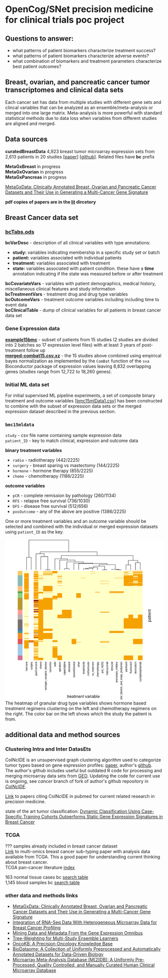 # OpenCog/SNet precision medicine for clinical trials poc project
## Questions to answer:
- what patterns of patient biomarkers characterize treatment success?
- what patterns of patient biomarkers characterize adverse events?
- what combination of biomarkers and treatment parameters characterize best patient outcomes?

## Breast, ovarian, and pancreatic cancer tumor transcriptomes and clinical data sets
Each cancer set has data from multiple studies with different gene sets and clincal variables that can be analyzed as an ensemble/meta-analysis or merged into one large matrix.  Meta-analysis is more powerful with standard statistical methods due to data loss when variables from different studies are aligned and merged.
## Data sources
**curatedBreastData**  4,923 breast tumor microarray expression sets from 2,613 patients in 20 studies [[paper](https://www.ncbi.nlm.nih.gov/pubmed/24303324)] [[github](https://github.com/kplaney/curatedBreastCancer)].  Related files have **bc** prefix  
  
**MetaGxBreast** in progress  
**MetaGxOvarian** in progress  
**MetaGxPancreas** in progress  
  
[MetaGxData: Clinically Annotated Breast, Ovarian and Pancreatic Cancer Datasets and Their Use in Generating a Multi-Cancer Gene Signature](https://pubmed.ncbi.nlm.nih.gov/31217513/)  

**pdf copies of papers are in the [lit](./lit) dircetory**  

## Breast Cancer data set
### [bcTabs.ods](./data/bcTabs.ods)
**bcVarDesc** -  description of all clinical variables with type annotations:
- **study:**  variables indicating membership in a specific study set or batch
- **patient:**  variables associated with individual patients
- **treatment:**  variables associated with treatment
- **state:**  variables associated with patient condition.  these have a **time** annotation indicating if the state was measured before or after treatment

**bcCovariateVars** - variables with patient demographics, medical history, miscellaneous clinical features and study information  
**bcTreatmentVars** - treatment drug and drug type variables  
**bcOutcomeVars** - treatment outcome variables including including time to event data  
**bcClinicalTable** - dump of clinical variables for all patients in breast cancer data set  

### Gene Expression data
 [**example15bmc**](https://s3.console.aws.amazon.com/s3/buckets/snet-bio-data/example15bmc/example15bmc/?region=us-west-2&tab=overview) - subset of patients from 15 studies (2 studies are divided into 2 batches so 17 expression level files) with at least 3 years of post-treatment follow up  
 [**merged-combat15.csv.xz**]( https://snet-bio-data.s3-us-west-2.amazonaws.com/example15bmc/merged-combat15.csv.xz) - the 15 studies above combined using empirical bayes normalization as implemented by the `ComBat` function of the `sva` Bioconductor package of expression values leaving 8,832 overlapping genes (studies range from 12,722 to 18,260 genes).  

### Initial ML data set
For initial supervised ML pipeline experiments, a set of composite binary treatment and outcome variables [[bmc15mlData1.csv]](./data/bcDump/example15bmc/bmc15mlData1.csv) has been constructed to combine with the subset of expression data sets or the merged expression dataset described in the previous section.  
### `bmc15mldata`
`study` - csv file name containing sample expression data  
`patient_ID` - key to match clinical, expression and outcome data  
  
**binary treatment variables**
- `radio` - radiotherapy (442/2225)
- `surgery` - breast sparing vs mastectomy (144/2225)
- `hormone` - hormone therapy (855/2225)
- `chemo` - chemotherapy (1186/2225)
  
**outcome variables**
- `pCR` - complete remission by pathology (260/1134)
- `RFS` - relapse free survival (736/1030)
- `DFS` - disease free survival (512/656)
- `posOutcome` - any of the above are positive (1386/2225)  

One or more treatment variables and an outcome variable should be selected and combined with the individual or merged expression datasets using `patient_ID` as the key.

![heatmap of treatment variables](./plots/bmc15txHeatmap3.png)  
The heatmap of granular drug type variables shows hormone based treatment regimens clustering on the left and chemotherapy regimens on the right.  The color bar on the left shows which the study the patient is from.
## additional data and method sources
### Clustering Intra and Inter DatasEts
CoINcIDE is an unsupervised graph clustering algorithm used to categorize tumor types based on gene expression profiles: [paper](https://www.ncbi.nlm.nih.gov/pubmed/26961683), author's  [github](https://github.com/kplaney/CoINcIDE).  
The author's github includes useful but outdated R code for processing and merging microarray data sets from [GEO](https://www.ncbi.nlm.nih.gov/geo/). Updating the code for current use is ongoing, see _cancer_ branch of fork of author's github repository in [_CoINcIDE_]().  

[Link](https://www.ncbi.nlm.nih.gov/pubmed?linkname=pubmed_pubmed_citedin&from_uid=26961683) to papers citing CoINcIDE in pubmed for current related research in precision medicine.
  
state of the art tumor classification: [Dynamic Classification Using Case-Specific Training Cohorts Outperforms Static Gene Expression Signatures in Breast Cancer](https://pubmed.ncbi.nlm.nih.gov/25274406/)

### TCGA
??? samples already included in breast cancer dataset  
[Link](https://www.nature.com/articles/nature11412) to multi-omics breast cancer sub-typing paper with analysis data available from TCGA.  This a good paper for understanding current thinking about breast cancer.  
TCGA pan-cancer literature [index](https://www.cell.com/pb-assets/consortium/pancanceratlas/pancani3/index.html)  
  
163 normal tissue cases bc [search table](https://portal.gdc.cancer.gov/exploration?facetTab=cases&filters=%7B%22op%22%3A%22and%22%2C%22content%22%3A%5B%7B%22op%22%3A%22in%22%2C%22content%22%3A%7B%22field%22%3A%22cases.primary_site%22%2C%22value%22%3A%5B%22breast%22%5D%7D%7D%2C%7B%22op%22%3A%22in%22%2C%22content%22%3A%7B%22field%22%3A%22cases.samples.sample_type%22%2C%22value%22%3A%5B%22solid%20tissue%20normal%22%5D%7D%7D%5D%7D)  
1,145 blood samples bc [search table](https://portal.gdc.cancer.gov/exploration?facetTab=cases&filters=%7B%22op%22%3A%22and%22%2C%22content%22%3A%5B%7B%22op%22%3A%22in%22%2C%22content%22%3A%7B%22field%22%3A%22cases.primary_site%22%2C%22value%22%3A%5B%22breast%22%5D%7D%7D%2C%7B%22op%22%3A%22in%22%2C%22content%22%3A%7B%22field%22%3A%22cases.samples.sample_type%22%2C%22value%22%3A%5B%22blood%20derived%20normal%22%5D%7D%7D%5D%7D)

### other data and methods links
- [MetaGxData: Clinically Annotated Breast, Ovarian and Pancreatic Cancer Datasets and Their Use in Generating a Multi-Cancer Gene Signature](https://pubmed.ncbi.nlm.nih.gov/31217513/)  
- [Integration of RNA-Seq Data With Heterogeneous Microarray Data for Breast Cancer Profiling](https://pubmed.ncbi.nlm.nih.gov/29157215/)  
- [Mining Data and Metadata From the Gene Expression Omnibus](https://pubmed.ncbi.nlm.nih.gov/30594974/)  
- [Tree-Weighting for Multi-Study Ensemble Learners](https://pubmed.ncbi.nlm.nih.gov/31797618/)
- [OncoKB: A Precision Oncology Knowledge Base](https://pubmed.ncbi.nlm.nih.gov/28890946/)  
- [BioDataome: A Collection of Uniformly Preprocessed and Automatically Annotated Datasets for Data-Driven Biology](https://pubmed.ncbi.nlm.nih.gov/29688366/)
- [Microarray Meta-Analysis Database (M(2)DB): A Uniformly Pre-Processed, Quality Controlled, and Manually Curated Human Clinical Microarray Database](https://pubmed.ncbi.nlm.nih.gov/20698961/)
